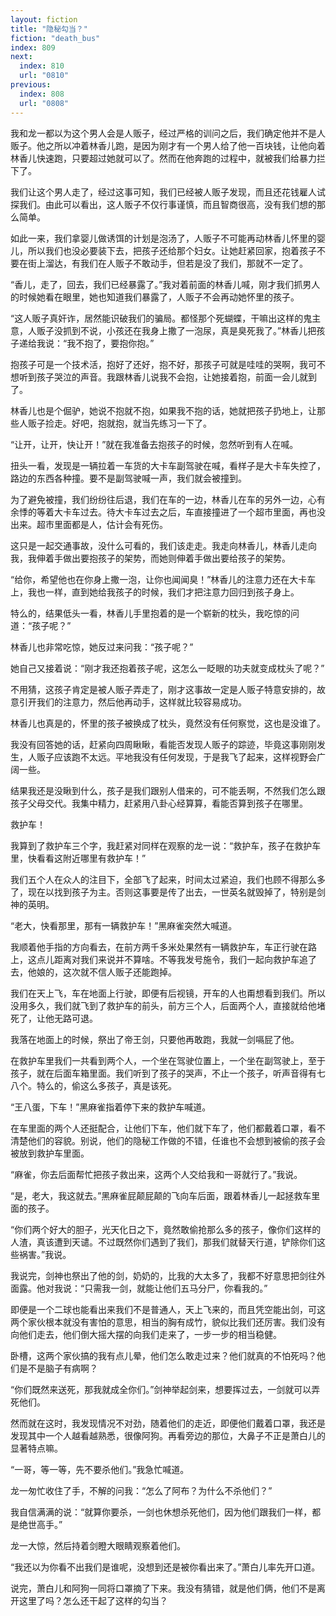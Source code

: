 ```yaml
---
layout: fiction
title: "隐秘勾当？"
fiction: "death_bus"
index: 809
next:
  index: 810
  url: "0810"
previous:
  index: 808
  url: "0808"
---
```

我和龙一都以为这个男人会是人贩子，经过严格的训问之后，我们确定他并不是人贩子。他之所以冲着林香儿跑，是因为刚才有一个男人给了他一百块钱，让他向着林香儿快速跑，只要超过她就可以了。然而在他奔跑的过程中，就被我们给暴力拦下了。

我们让这个男人走了，经过这事可知，我们已经被人贩子发现，而且还花钱雇人试探我们。由此可以看出，这人贩子不仅行事谨慎，而且智商很高，没有我们想的那么简单。

如此一来，我们拿婴儿做诱饵的计划是泡汤了，人贩子不可能再动林香儿怀里的婴儿，所以我们也没必要装下去，把孩子还给那个妇女。让她赶紧回家，抱着孩子不要在街上溜达，有我们在人贩子不敢动手，但若是没了我们，那就不一定了。

“香儿，走了，回去，我们已经暴露了。”我对着前面的林香儿喊，刚才我们抓男人的时候她看在眼里，她也知道我们暴露了，人贩子不会再动她怀里的孩子。

“这人贩子真奸诈，居然能识破我们的骗局。都怪那个死蝴蝶，干嘛出这样的鬼主意，人贩子没抓到不说，小孩还在我身上撒了一泡尿，真是臭死我了。”林香儿把孩子递给我说：“我不抱了，要抱你抱。”

抱孩子可是一个技术活，抱好了还好，抱不好，那孩子可就是哇哇的哭啊，我可不想听到孩子哭泣的声音。我跟林香儿说我不会抱，让她接着抱，前面一会儿就到了。

林香儿也是个倔驴，她说不抱就不抱，如果我不抱的话，她就把孩子扔地上，让那些人贩子捡走。好吧，抱就抱，就当先练习一下了。

“让开，让开，快让开！”就在我准备去抱孩子的时候，忽然听到有人在喊。

扭头一看，发现是一辆拉着一车货的大卡车副驾驶在喊，看样子是大卡车失控了，路边的东西各种撞。要不是副驾驶喊一声，我们就会被撞到。

为了避免被撞，我们纷纷往后退，我们在车的一边，林香儿在车的另外一边，心有余悸的等着大卡车过去。待大卡车过去之后，车直接撞进了一个超市里面，再也没出来。超市里面都是人，估计会有死伤。

这只是一起交通事故，没什么可看的，我们该走走。我走向林香儿，林香儿走向我，我伸着手做出要抱孩子的架势，而她则伸着手做出要给孩子的架势。

“给你，希望他也在你身上撒一泡，让你也闻闻臭！”林香儿的注意力还在大卡车上，我也一样，直到她给我孩子的时候，我们才把注意力回归到孩子身上。

特么的，结果低头一看，林香儿手里抱着的是一个崭新的枕头，我吃惊的问道：“孩子呢？”

林香儿也非常吃惊，她反过来问我：“孩子呢？”

她自己又接着说：“刚才我还抱着孩子呢，这怎么一眨眼的功夫就变成枕头了呢？”

不用猜，这孩子肯定是被人贩子弄走了，刚才这事故一定是人贩子特意安排的，故意引开我们的注意力，然后他再动手，这样就比较容易成功。

林香儿也真是的，怀里的孩子被换成了枕头，竟然没有任何察觉，这也是没谁了。

我没有回答她的话，赶紧向四周瞅瞅，看能否发现人贩子的踪迹，毕竟这事刚刚发生，人贩子应该跑不太远。平地我没有任何发现，于是我飞了起来，这样视野会广阔一些。

结果我还是没瞅到什么，孩子是我们跟别人借来的，可不能丢啊，不然我们怎么跟孩子父母交代。我集中精力，赶紧用八卦心经算算，看能否算到孩子在哪里。

救护车！

我算到了救护车三个字，我赶紧对同样在观察的龙一说：“救护车，孩子在救护车里，快看看这附近哪里有救护车！”

我们五个人在众人的注目下，全部飞了起来，时间太过紧迫，我们也顾不得那么多了，现在以找到孩子为主。否则这事要是传了出去，一世英名就毁掉了，特别是剑神的英明。

“老大，快看那里，那有一辆救护车！”黑麻雀突然大喊道。

我顺着他手指的方向看去，在前方两千多米处果然有一辆救护车，车正行驶在路上，这点儿距离对我们来说并不算啥。不等我发号施令，我们一起向救护车追了去，他娘的，这次就不信人贩子还能跑掉。

我们在天上飞，车在地面上行驶，即便有后视镜，开车的人也甭想看到我们。所以没用多久，我们就飞到了救护车的前头，前方三个人，后面两个人，直接就给他堵死了，让他无路可退。

我落在地面上的时候，祭出了帝王剑，只要他再敢跑，我就一剑嗝屁了他。

在救护车里我们一共看到两个人，一个坐在驾驶位置上，一个坐在副驾驶上，至于孩子，就在后面车箱里面。我们听到了孩子的哭声，不止一个孩子，听声音得有七八个。特么的，偷这么多孩子，真是该死。

“王八蛋，下车！”黑麻雀指着停下来的救护车喊道。

在车里面的两个人还挺配合，让他们下车，他们就下车了，他们都戴着口罩，看不清楚他们的容貌。别说，他们的隐秘工作做的不错，任谁也不会想到被偷的孩子会被放到救护车里面。

“麻雀，你去后面帮忙把孩子救出来，这两个人交给我和一哥就行了。”我说。

“是，老大，我这就去。”黑麻雀屁颠屁颠的飞向车后面，跟着林香儿一起拯救车里面的孩子。

“你们两个好大的胆子，光天化日之下，竟然敢偷抢那么多的孩子，像你们这样的人渣，真该遭到天谴。不过既然你们遇到了我们，那我们就替天行道，铲除你们这些祸害。”我说。

我说完，剑神也祭出了他的剑，奶奶的，比我的大太多了，我都不好意思把剑往外面露。他对我说：“只需我一剑，就能让他们五马分尸，你看我的。”

即便是一个二球也能看出来我们不是普通人，天上飞来的，而且凭空能出剑，可这两个家伙根本就没有害怕的意思，相当的胸有成竹，貌似比我们还厉害。我们没有向他们走去，他们倒大摇大摆的向我们走来了，一步一步的相当稳健。

卧槽，这两个家伙搞的我有点儿晕，他们怎么敢走过来？他们就真的不怕死吗？他们是不是脑子有病啊？

“你们既然来送死，那我就成全你们。”剑神举起剑来，想要挥过去，一剑就可以弄死他们。

然而就在这时，我发现情况不对劲，随着他们的走近，即便他们戴着口罩，我还是发现其中一个人越看越熟悉，很像阿狗。再看旁边的那位，大鼻子不正是萧白儿的显著特点嘛。

“一哥，等一等，先不要杀他们。”我急忙喊道。

龙一匆忙收住了手，不解的问我：“怎么了阿布？为什么不杀他们？”

我自信满满的说：“就算你要杀，一剑也休想杀死他们，因为他们跟我们一样，都是绝世高手。”

龙一大惊，然后持着剑瞪大眼睛观察着他们。

“我还以为你看不出我们是谁呢，没想到还是被你看出来了。”萧白儿率先开口道。

说完，萧白儿和阿狗一同将口罩摘了下来。我没有猜错，就是他们俩，他们不是离开这里了吗？怎么还干起了这样的勾当？